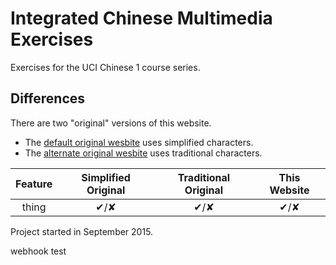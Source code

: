 # Integrated Chinese Multimedia Exercises
Exercises for the UCI Chinese 1 course series.

## Differences
There are two "original" versions of this website.
- The [default original wesbite](http://www.language.berkeley.edu/ic/gb/toc.html) uses simplified characters.
- The [alternate original wesbite](http://www.language.berkeley.edu/ic/toc.html) uses traditional characters.

| Feature | Simplified Original | Traditional Original | This Website |
|:-:|:-:|:-:|:-:|
| thing | ✔︎/✘ | ✔︎/✘ | ✔︎/✘ |

Project started in September 2015.

webhook test
